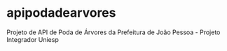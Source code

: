 # apipodadearvores
Projeto de API de Poda de Árvores da Prefeitura de João Pessoa - Projeto Integrador Uniesp
